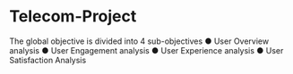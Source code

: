 # Telecom-Project

The global objective is divided into 4 sub-objectives 
●	User Overview analysis
●	User Engagement analysis
●	User Experience analysis
●	User Satisfaction Analysis
